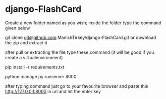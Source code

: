 # django-FlashCard

Create a new folder named as you wish; inside the folder type the command given below

git clone git@github.com:ManishTirkey/django-FlashCard.git or download the zip and extract it 

after pull or extracting the file type these command (it will be good if you create a virtualenvironment)

pip install -r requirements.txt

python manage.py runserver 8000

after typing command just go to your favourite browser and paste this http://127.0.0.1:8000 in url and hit the enter key
